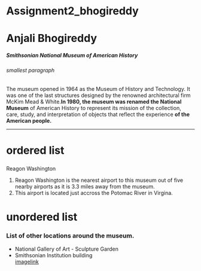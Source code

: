 # Assignment2_bhogireddy
# Anjali Bhogireddy
##### Smithsonian National Museum of American History
###### smallest paragraph
The museum opened in 1964 as the Museum of History and Technology. It was one of the last structures designed by the renowned architectural firm McKim Mead & White.**In 1980, the museum was renamed the National Museum** of American History to represent its mission of the collection, care, study, and interpretation of objects that reflect the experience **of the American people.**

---
 # ordered list
###
Reagon Washington
1. Reagon Washington is the nearest airport to this museum out of five nearby airports as it is 3.3 miles away from the museum.
2. This airport is located just accross the Potomac River in Virgina. 

# unordered list
### List of other locations around the museum.
* National Gallery of Art - Sculpture Garden
* Smithsonian Institution building<br>
[imagelink](Aboutme.md)